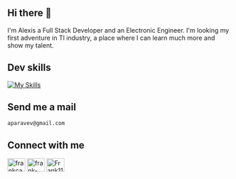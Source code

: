 ## Hi there 👋 

I'm Alexis a Full Stack Developer and an Electronic Engineer. I'm looking my first adventure in TI industry, a place where I can learn much more and show my talent.

## Dev skills
[![My Skills](https://skillicons.dev/icons?i=ruby,rails,python,postgres,mysql,html,css,js,react,git,github,heroku,linux)](https://skillicons.dev)

## Send me a mail
 `aparavev@gmail.com `

## Connect with me
<p align="left">
<a href="https://twitter.com/" target="blank"><img align="center" src="https://raw.githubusercontent.com/rahuldkjain/github-profile-readme-generator/master/src/images/icons/Social/twitter.svg" alt="frankcano1515" height="30" width="40" /></a>
<a href="https://linkedin.com/in//" target="blank"><img align="center" src="https://raw.githubusercontent.com/rahuldkjain/github-profile-readme-generator/master/src/images/icons/Social/linked-in-alt.svg" alt="frank-cano-dlc/" height="30" width="40" /></a>
<a href="https://discord.gg/" target="blank"><img align="center" src="https://raw.githubusercontent.com/rahuldkjain/github-profile-readme-generator/master/src/images/icons/Social/discord.svg" alt="Frank112233#2032" height="30" width="40" /></a>
</p>
